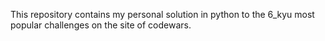 This repository contains my personal solution in python to the
6_kyu most popular challenges on the site of codewars.